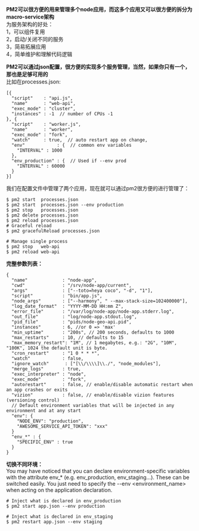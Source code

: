 **PM2可以很方便的用来管理多个node应用，而这多个应用又可以很方便的拆分为macro-service架构**  
为服务架构的好处：  
1，可以组件复用  
2，启动/关闭不同的服务  
3，简易拓展应用  
4，简单维护和理解代码逻辑  

**PM2可以通过json配置，很方便的实现多个服务管理，当然，如果你只有一个，那也是足够可用的**  
比如在processes.json:  
```
[{
  "script"    : "api.js",
  "name"      : "web-api",
  "exec_mode" : "cluster",
  "instances" : -1  // number of CPUs -1
}, {
  "script"    : "worker.js",
  "name"      : "worker",
  "exec_mode" : "fork",
  "watch"     : true,  // auto restart app on change,
  "env"            : {  // common env variables
    "INTERVAL" : 1000
  },
  "env_production" : {  // Used if --env prod
    "INTERVAL" : 60000
  }
}]
```
我们在配置文件中管理了两个应用，现在就可以通过pm2很方便的进行管理了：  
```
$ pm2 start  processes.json
$ pm2 start  processes.json --env production
$ pm2 stop   processes.json
$ pm2 delete processes.json
$ pm2 reload processes.json
# Graceful reload 
$ pm2 gracefulReload processes.json 

# Manage single process
$ pm2 stop   web-api
$ pm2 reload web-api
```
**完整参数列表：**  
```
{
  "name"             : "node-app",
  "cwd"              : "/srv/node-app/current",
  "args"             : ["--toto=heya coco", "-d", "1"],
  "script"           : "bin/app.js",
  "node_args"        : ["--harmony", " --max-stack-size=102400000"],
  "log_date_format"  : "YYYY-MM-DD HH:mm Z",
  "error_file"       : "/var/log/node-app/node-app.stderr.log",
  "out_file"         : "log/node-app.stdout.log",
  "pid_file"         : "pids/node-geo-api.pid",
  "instances"        : 6, //or 0 => 'max'
  "min_uptime"       : "200s", // 200 seconds, defaults to 1000
  "max_restarts"     : 10, // defaults to 15
  "max_memory_restart": "1M", // 1 megabytes, e.g.: "2G", "10M", "100K", 1024 the default unit is byte.
  "cron_restart"     : "1 0 * * *",
  "watch"            : false,
  "ignore_watch"      : ["[\\/\\\\]\\./", "node_modules"],
  "merge_logs"       : true,
  "exec_interpreter" : "node",
  "exec_mode"        : "fork",
  "autorestart"      : false, // enable/disable automatic restart when an app crashes or exits
  "vizion"           : false, // enable/disable vizion features (versioning control)
  // Default environment variables that will be injected in any environment and at any start
  "env": {
    "NODE_ENV": "production",
    "AWESOME_SERVICE_API_TOKEN": "xxx"
  }
  "env_*" : {
    "SPECIFIC_ENV" : true
  }
}
```

**切换不同环境：**  
You may have noticed that you can declare environment-specific variables with the attribute env_* (e.g. env_production, env_staging...). These can be switched easily. You just need to specify the --env <environment_name> when acting on the application declaration.

```
# Inject what is declared in env_production
$ pm2 start app.json --env production 

# Inject what is declared in env_staging
$ pm2 restart app.json --env staging
```
